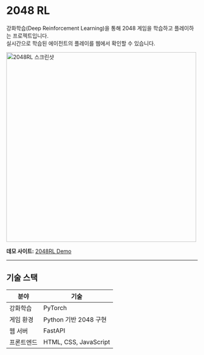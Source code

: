 # 2048 RL 

강화학습(Deep Reinforcement Learning)을 통해 2048 게임을 학습하고 플레이하는 프로젝트입니다.  
실시간으로 학습된 에이전트의 플레이를 웹에서 확인할 수 있습니다.

<img src="screenshot.png" alt="2048RL 스크린샷" width="500">

**데모 사이트:** [2048RL Demo](https://2048rl-demo.onrender.com)

---

## 기술 스택

| 분야        | 기술 |
|-------------|------|
| 강화학습     | PyTorch |
| 게임 환경    | Python 기반 2048 구현 |
| 웹 서버     | FastAPI |
| 프론트엔드  | HTML, CSS, JavaScript |
